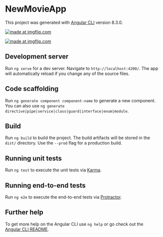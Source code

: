 # NewMovieApp

This project was generated with [Angular CLI](https://github.com/angular/angular-cli) version 8.3.0.

<a href="https://imgflip.com/gif/3paiwi"><img src="https://i.imgflip.com/3paiwi.gif" title="made at imgflip.com"/></a>

<a href="https://imgflip.com/gif/3paj6p"><img src="https://i.imgflip.com/3paj6p.gif" title="made at imgflip.com"/></a>

## Development server

Run `ng serve` for a dev server. Navigate to `http://localhost:4200/`. The app will automatically reload if you change any of the source files.

## Code scaffolding

Run `ng generate component component-name` to generate a new component. You can also use `ng generate directive|pipe|service|class|guard|interface|enum|module`.

## Build

Run `ng build` to build the project. The build artifacts will be stored in the `dist/` directory. Use the `--prod` flag for a production build.

## Running unit tests

Run `ng test` to execute the unit tests via [Karma](https://karma-runner.github.io).

## Running end-to-end tests

Run `ng e2e` to execute the end-to-end tests via [Protractor](http://www.protractortest.org/).

## Further help

To get more help on the Angular CLI use `ng help` or go check out the [Angular CLI README](https://github.com/angular/angular-cli/blob/master/README.md).
